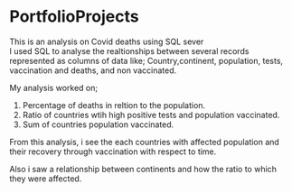 # PortfolioProjects
This is an analysis on Covid deaths using SQL sever  
I used SQL to analyse the realtionships between several records represented as columns of data like;
Country,continent, population, tests, vaccination and deaths, and non vaccinated.

My analysis worked on;
1. Percentage of deaths in reltion to the population.
2. Ratio of countries  wtih high positive tests and population vaccinated.
3. Sum of countries population vaccinated.

From this analysis, i see the each countries with affected population and their recovery through vaccination with respect to time.

Also i saw a relationship between continents and how the ratio to which they were affected.
